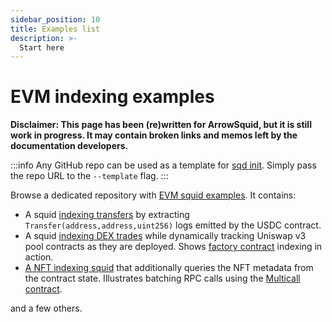 ```yaml
---
sidebar_position: 10
title: Examples list
description: >-
  Start here
---
```


# EVM indexing examples

**Disclaimer: This page has been (re)written for ArrowSquid, but it is still work in progress. It may contain broken links and memos left by the documentation developers.**

:::info
Any GitHub repo can be used as a template for [sqd init](/squid-cli/init). Simply pass the repo URL to the `--template` flag.
:::

Browse a dedicated repository with [EVM squid examples](https://github.com/subsquid-labs/squid-evm-examples). It contains:

- A squid [indexing transfers](/arrowsquid/examples/evm/evm-logs-example) by extracting `Transfer(address,address,uint256)` logs emitted by the USDC contract.
- A squid [indexing DEX trades](/arrowsquid/examples/evm/factory-example) while dynamically tracking Uniswap v3 pool contracts as they are deployed. Shows [factory contract](/evm-indexing/factory-contracts) indexing in action.
- [A NFT indexing squid](/arrowsquid/examples/evm/multicall-example) that additionally queries the NFT metadata from the contract state. Illustrates batching RPC calls using the [Multicall contract](/evm-indexing/squid-evm-typegen/#batching-contract-state-calls-using-the-multicall-contract).

and a few others.

[//]: # (!!!! Benchmark squids were cut out. Add them back in if and when they are migrated)
[//]: # (!!!! Remove the /arrowsquid prefix througout)
